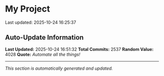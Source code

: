 # My Project


Last updated: 2025-10-24 16:25:37
















































































































































































































































































































































































































































































































































































































































































































































































































































































































































































































































































































































































































































































































































































































































































































































































































































































































































































































































































































































































































































































































































































































































































































































































































































































































































































































































































































































































































































































































































































































































## Auto-Update Information

**Last Updated:** 2025-10-24 16:51:32
**Total Commits:** 2537
**Random Value:** 4028
**Quote:** _Automate all the things!_

---
_This section is automatically generated and updated._